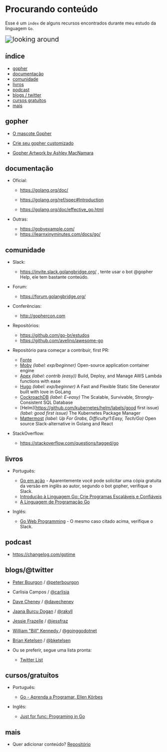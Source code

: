 # Procurando conteúdo

Esse é um ``index`` de alguns recursos encontrados durante meu estudo da linguagem ``Go``. 

<img src="assets/giphy.gif" alt="looking around" style="zoom: 150%;" />

## índice

- [gopher](#gopher)
- [documentação](#documentação)
- [comunidade](#comunidade)
- [livros](#livros)
- [podcast](#podcast)
- [blogs / twitter](#blogs/@twitter)
- [cursos gratuítos](#cursos/gratuítos)
- [mais](#mais)

## gopher

* [O mascote Gopher](https://blog.golang.org/gopher)

* [Crie seu gopher customizado](https://gopherize.me/)

* [Gopher Artwork by Ashley MacNamara](https://github.com/ashleymcnamara/gophers)

## documentação

* Oficial:

  * https://golang.org/doc/

  * https://golang.org/ref/spec#Introduction

  * https://golang.org/doc/effective_go.html

* Outras:

  * https://gobyexample.com/
  * https://learnxinyminutes.com/docs/go/
  

## comunidade

* Slack:
  
  * https://invite.slack.golangbridge.org/ , tente usar o bot @gopher Help, ele tem bastante conteúdo.
* Forum:
  
  * https://forum.golangbridge.org/
* Conferências:
  
  * http://gophercon.com
* Repositórios:
  * https://github.com/go-br/estudos
  * https://github.com/avelino/awesome-go
* Repositório para começar a contribuir, first PR: 
  * [Fonte](https://github.com/ashleymcnamara/awesome-for-beginners#go)
  * [Moby](https://github.com/moby/moby/labels/exp%2Fbeginner) *(label: exp/beginner)*
    Open-source application container engine
  * [Apex](https://github.com/apex/apex/labels/contrib (easy)) *(label: contrib (easy))*
    Build, Deploy, and Manage AWS Lambda functions with ease
  * [Hugo](https://github.com/spf13/hugo/labels/exp%2Fbeginner) *(label: exp/beginner)*
    A Fast and Flexible Static Site Generator built with love in GoLang
  * [CockroachDB](https://github.com/cockroachdb/cockroach/labels/E-easy) *(label: E-easy)*
    The Scalable, Survivable, Strongly-Consistent SQL Database
  * [Helm](https://github.com/kubernetes/helm/labels/good first issue) *(label: good first issue)*
    The Kubernetes Package Manager
  * [Mattermost](https://github.com/mattermost/mattermost-server/issues?utf8=✓&q=is%3Aopen+label%3A"Up+For+Grabs"+label%3A"Difficulty%2F1%3AEasy"+label%3A"Tech%2FGo"+) *(label: Up For Grabs, Difficulty/1:Easy, Tech/Go)*
    Open source Slack-alternative in Golang and React
* StackOverflow: 
  * https://stackoverflow.com/questions/tagged/go
    

## livros

* Português:
  * [Go em ação](https://www.amazon.com.br/dp/8575225065/) - Aparentemente você pode solicitar uma cópia gratuita da versão em inglês ao autor, segundo o bot gopher, verifique o Slack.
  * [Introdução à Linguagem Go: Crie Programas Escaláveis e Confiáveis](Ihttps://www.amazon.com.br/dp/8575224891/)
  * [A Linguagem de Programação Go](https://www.amazon.com.br/dp/8575225464/)

* Inglês: 
  * [Go Web Programming](https://www.manning.com/books/go-web-programming) - O mesmo caso citado acima, verifique o Slack. 

## podcast

* https://changelog.com/gotime

## blogs/@twitter

* [Peter Bourgon](https://peter.bourgon.org/blog) / [@peterbourgon](https://twitter.com/peterbourgon)
* Carlisia Campos / [@carlisia](https://twitter.com/carlisia)
* [Dave Cheney](http://dave.cheney.net/) / [@davecheney](https://twitter.com/davecheney)
* [Jaana Burcu Dogan](http://golang.rakyll.org/) / [@rakyll](https://twitter.com/rakyll)
* [Jessie Frazelle](https://blog.jessfraz.com/) / [@jessfraz](https://twitter.com/jessfraz)
* [William "Bill" Kennedy ](https://www.goinggo.net/) / [@goinggodotnet](https://twitter.com/) 
* [Brian Ketelsen](https://www.brianketelsen.com/blog) / [@bketelsen](https://twitter.com/bketelsen)

* Ou se preferir, segue uma lista pronta: 
  * [Twitter List](https://twitter.com/i/lists/1280090411642621954?s=20)

## cursos/gratuítos

* Português:
  * [Go - Aprenda a Programar, Ellen Körbes](https://www.youtube.com/playlist?list=PLCKpcjBB_VlBsxJ9IseNxFllf-UFEXOdg)

* Inglês:
  * [Just for func: Programing in Go](https://www.youtube.com/playlist?list=PL64wiCrrxh4Jisi7OcCJIUpguV_f5jGnZ)

## mais
* Quer adicionar conteúdo? [Repositório](https://github.com/getchipman/go-google)